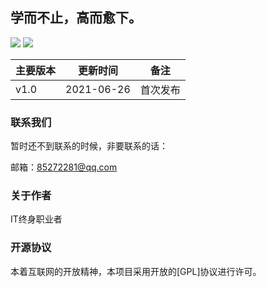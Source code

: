
 ## 学而不止，高而愈下。

![](https://img.shields.io/badge/version-v2.0.0-green.svg) ![](https://img.shields.io/badge/license-GPL-blue.svg)

| 主要版本 | 更新时间   | 备注     |
| -------- | ---------- | -------- |
| v1.0     | 2021-06-26 | 首次发布 |

### 联系我们

暂时还不到联系的时候，非要联系的话：

邮箱：85272281@qq.com

### 关于作者

IT终身职业者

### 开源协议

本着互联网的开放精神，本项目采用开放的[GPL]协议进行许可。
